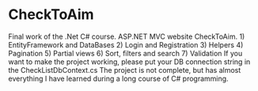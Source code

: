 # CheckToAim
Final work of the .Net C# course. ASP.NET MVC website CheckToAim. 1) EntityFramework and DataBases 2) Login and Registration 3) Helpers 4) Pagination 5) Partial views 6) Sort, filters and search 7) Validation
If you want to make the project working, please put your DB connection string in the CheckListDbContext.cs
The project is not complete, but has almost everything I have learned during a long course of C# programming.
